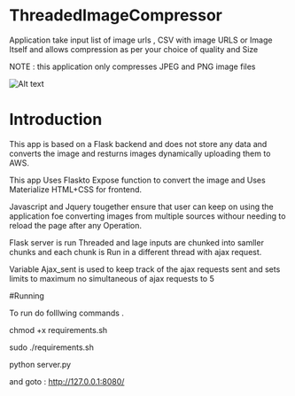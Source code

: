 # ThreadedImageCompressor
Application take input list of image urls , CSV with image URLS  or Image Itself and allows compression as per your choice of quality and  Size

NOTE : this application only compresses JPEG and PNG image files


![Alt text](img.png?raw=true "sample.png")


# Introduction 

This app is based on a Flask backend and does not store any data and converts the image and resturns images dynamically uploading them  to AWS.

This app Uses Flaskto Expose function to convert the image and Uses Materialize HTML+CSS for frontend.

Javascript  and Jquery tougether ensure that user can keep on using the application foe converting images from multiple sources withour needing to reload the page after any Operation.

Flask server is run Threaded and lage inputs are chunked into samller chunks and  each chunk is Run in a different thread with ajax request.

Variable Ajax_sent is used to keep track of the ajax requests sent and sets limits to maximum no  simultaneous of ajax requests to 5


#Running

To run do folllwing commands .

chmod +x requirements.sh

sudo ./requirements.sh

python server.py

and goto : http://127.0.0.1:8080/

